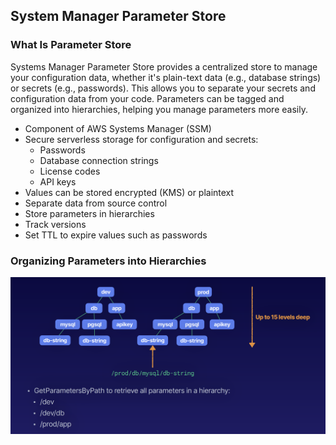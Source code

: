 ## System Manager Parameter Store

### What Is Parameter Store
Systems Manager Parameter Store provides a centralized store to manage your configuration data, whether it's plain-text data (e.g., database strings) or secrets (e.g., passwords). This allows you to separate your secrets and configuration data from your code. Parameters can be tagged and organized into hierarchies, helping you manage parameters more easily.

- Component of AWS Systems Manager (SSM)
- Secure serverless storage for configuration and secrets:
  - Passwords
  - Database connection strings
  - License codes
  - API keys
- Values can be stored encrypted (KMS or plaintext
- Separate data from source control
- Store parameters in hierarchies
- Track versions
- Set TTL to expire values such as passwords

### Organizing Parameters into Hierarchies
![ParamStore](images/04-ParamStore.png)
